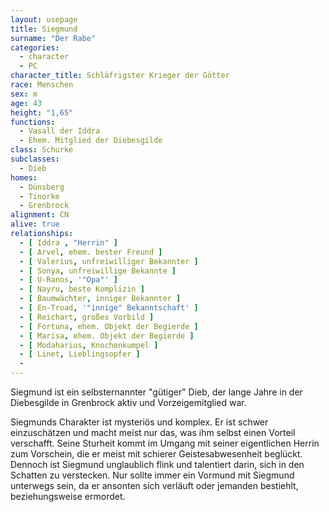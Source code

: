 ```yaml
---
layout: usepage
title: Siegmund
surname: "Der Rabe"
categories:
  - character
  - PC
character_title: Schläfrigster Krieger der Götter
race: Menschen
sex: m
age: 43
height: "1,65"
functions:
  - Vasall der Iddra
  - Ehem. Mitglied der Diebesgilde
class: Schurke
subclasses:
  - Dieb
homes:
  - Dünsberg
  - Tinorke
  - Grenbrock
alignment: CN
alive: true
relationships:
  - [ Iddra , "Herrin" ]
  - [ Arvel, ehem. bester Freund ]
  - [ Valerius, unfreiwilliger Bekannter ]
  - [ Sonya, unfreiwillige Bekannte ]
  - [ U-Ranos, '"Opa"' ]
  - [ Nayru, beste Komplizin ]
  - [ Baumwächter, inniger Bekannter ]
  - [ En-Troad, '"innige" Bekanntschaft' ]
  - [ Reichart, großes Vorbild ]
  - [ Fortuna, ehem. Objekt der Begierde ]
  - [ Marisa, ehem. Objekt der Begierde ]
  - [ Modaharius, Knochenkumpel ]
  - [ Linet, Lieblingsopfer ]
  - 
---
```


Siegmund ist ein selbsternannter "gütiger" Dieb, der lange Jahre in der Diebesgilde in Grenbrock aktiv und
Vorzeigemitglied war.

Siegmunds Charakter ist mysteriös und komplex. Er ist schwer einzuschätzen und macht meist nur das, was ihm selbst einen
Vorteil verschafft. Seine Sturheit kommt im Umgang mit seiner eigentlichen Herrin zum Vorschein, die er meist mit
schierer Geistesabwesenheit beglückt. Dennoch ist Siegmund unglaublich flink und talentiert darin, sich in den Schatten
zu verstecken. Nur sollte immer ein Vormund mit Siegmund unterwegs sein, da er ansonten sich verläuft oder jemanden
bestiehlt, beziehungsweise ermordet.